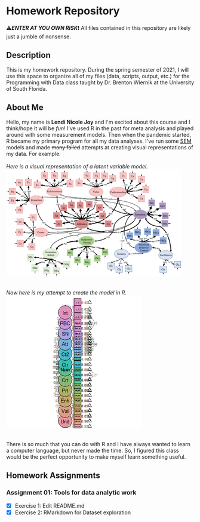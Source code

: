 <!-- Very nicely done! Just a few comments below. -->

<!-- Please delete branches after you merge them back into master. This keeps your repo tidy. -->

# Homework Repository

:warning:***ENTER AT YOU OWN RISK***:heavy_exclamation_mark: All files contained in this repository are likely just a jumble of nonsense.

## Description

This is my homework repository. During the spring semester of 2021, I will use this space to organize all of my files (data, scripts, output, etc.) for the Programming with Data class taught by Dr. Brenton Wiernik at the University of South Florida.

## About Me

Hello, my name is **Lendi Nicole Joy** and I'm excited about this course and I think/hope it will be *fun*! I've used R in the past for meta analysis and played around with some measurement models. Then when the pandemic started, R became my primary program for all my data analyses. I've run some [SEM](https://www.theanalysisfactor.com/four-types-sem/) models and made ~~many failed~~ attempts at creating visual representations of my data. For example:  
<br /> *Here is a visual representation of a latent variable model.*  
<img src="images/Final Measurement- weighted lines -Georgia.png" alt="SEM Model" width="468"/>

<br /> *Now here is my attempt to create the model in R.*  
![](images/Rplot04.png)

<br /> There is so much that you can do with R and I have always wanted to learn a computer language, but never made the time. So, I figured this class would be the perfect opportunity to make myself learn something useful.

## Homework Assignments

### Assignment 01: Tools for data analytic work

-   [x] Exercise 1: Edit README.md
-   [x] Exercise 2: RMarkdown for Dataset exploration
